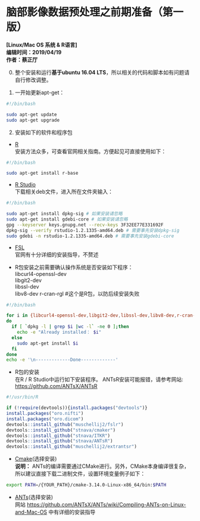 # 脑部影像数据预处理之**前期准备**（第一版）
**[Linux/Mac OS 系统 & R语言]**  
**编辑时间：2019/04/19**  
**作者：蔡正厅**  

0. 整个安装和运行**基于ubuntu 16.04 LTS**，所以相关的代码和脚本如有问题请自行修改调整。

1. 一开始更新apt-get：
  ```bash
  #!/bin/bash

  sudo apt-get update
  sudo apt-get upgrade
  ```

2. 安装如下的软件和程序包
  * [R](http://cran.r-project.org)  
    安装方法众多，可查看官网相关指南。方便起见可直接使用如下：
  ```bash
  #!/bin/bash

  sudo apt-get install r-base
  ```
  * [R Studio](http://www.rstudio.com)  
      下载相关deb文件，进入所在文件夹输入：
  ```bash
  #!/bin/bash

  sudo apt-get install dpkg-sig # 如果安装请忽略
  sudo apt-get install gdebi-core # 如果安装请忽略
  gpg --keyserver keys.gnupg.net --recv-keys 3F32EE77E331692F
  dpkg-sig --verify rstudio-1.2.1335-amd64.deb # 需要事先安装dpkg-sig
  sudo gdebi -n rstudio-1.2.1335-amd64.deb # 需要事先安装gdebi-core
  ```
  * [FSL](http://fsl.fmrib.ox.ac.uk/fsl/fslwiki/FslInstallation)  
    官网有十分详细的安装指导，不赘述

  * R包安装之前需要确认操作系统是否安装如下程序：  
    libcurl4-openssl-dev  
    libgit2-dev  
    libssl-dev  
    libv8-dev
    r-cran-rgl #这个是R包，以防后续安装失败
  ```bash
  #!/bin/bash

  for i in {libcurl4-openssl-dev,libgit2-dev,libssl-dev,libv8-dev,r-cran-rgl}
  do
    if [ `dpkg -l | grep $i |wc -l` -ne 0 ];then
      echo -e "Already installed： $i"
    else
      sudo apt-get install $i
    fi
  done
  echo -e '\n-------------Done-------------'
  ```
  * R包的安装  
    在R / R Studio中运行如下安装程序。
    ANTsR安装可能报错，请参考网站: https://github.com/ANTsX/ANTsR
  ```R
  #!/usr/bin/R

  if (!require(devtools)){install.packages("devtools")}
  install.packages("oro.nifti")
  install.packages("oro.dicom")
  devtools::install_github("muschellij2/fslr")
  devtools::install_github("stnava/cmaker")
  devtools::install_github("stnava/ITKR")
  devtools::install_github("stnava/ANTsR")
  devtools::install_github("muschellij2/extrantsr")
  ```
  * [Cmake](https://cmake.org/)(选择安装)  
    **说明：** ANTs的编译需要通过CMake进行。另外，CMake本身编译很复杂，所以建议直接下载二进制文件，设置环境变量例子如下：
  ```bash
  export PATH=/{YOUR_PATH}/cmake-3.14.0-Linux-x86_64/bin:$PATH
  ```
  * [ANTs](https://stnava.github.io/ANTs/)(选择安装)  
    网站 https://github.com/ANTsX/ANTs/wiki/Compiling-ANTs-on-Linux-and-Mac-OS 中有详细的安装指导
